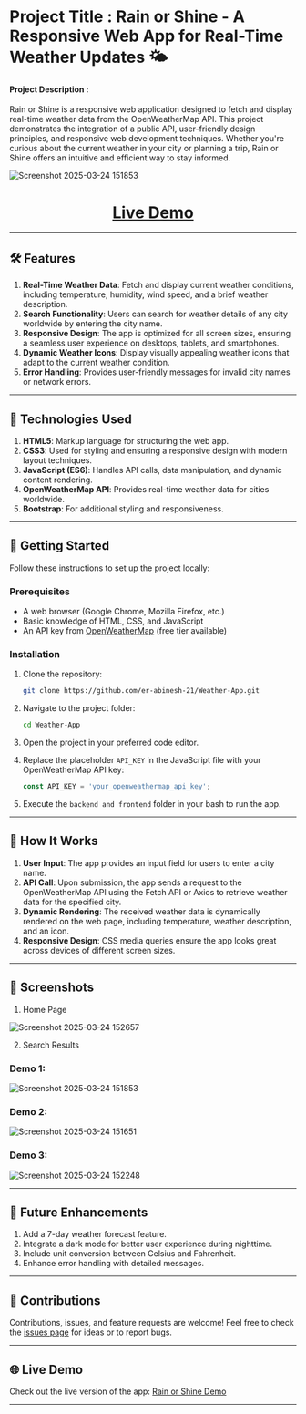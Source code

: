 # Project Title : Rain or Shine - A Responsive Web App for Real-Time Weather Updates 🌤️

#### Project Description :

Rain or Shine is a responsive web application designed to fetch and display real-time weather data from the OpenWeatherMap API. This project demonstrates the integration of a public API, user-friendly design principles, and responsive web development techniques. Whether you're curious about the current weather in your city or planning a trip, Rain or Shine offers an intuitive and efficient way to stay informed.

![Screenshot 2025-03-24 151853](https://github.com/user-attachments/assets/6d5d4dbe-0139-45ff-8be4-129d57bfaf54)

  <h1 align="center">
  <a href="https://rain-or-shine-22ts.onrender.com"><strong>Live Demo</strong></a>  
  </h1>

---

## 🛠️ Features

1. **Real-Time Weather Data**: Fetch and display current weather conditions, including temperature, humidity, wind speed, and a brief weather description.
2. **Search Functionality**: Users can search for weather details of any city worldwide by entering the city name.
3. **Responsive Design**: The app is optimized for all screen sizes, ensuring a seamless user experience on desktops, tablets, and smartphones.
4. **Dynamic Weather Icons**: Display visually appealing weather icons that adapt to the current weather condition.
5. **Error Handling**: Provides user-friendly messages for invalid city names or network errors.

---

## 🧰 Technologies Used

1. **HTML5**: Markup language for structuring the web app.
2. **CSS3**: Used for styling and ensuring a responsive design with modern layout techniques.
3. **JavaScript (ES6)**: Handles API calls, data manipulation, and dynamic content rendering.
4. **OpenWeatherMap API**: Provides real-time weather data for cities worldwide.
5. **Bootstrap**: For additional styling and responsiveness.

---

## 🚀 Getting Started

Follow these instructions to set up the project locally:

### Prerequisites

- A web browser (Google Chrome, Mozilla Firefox, etc.)
- Basic knowledge of HTML, CSS, and JavaScript
- An API key from [OpenWeatherMap](https://openweathermap.org/api) (free tier available)

### Installation

1. Clone the repository:
   ```bash
   git clone https://github.com/er-abinesh-21/Weather-App.git
   ```
2. Navigate to the project folder:
   ```bash
   cd Weather-App
   ```
3. Open the project in your preferred code editor.

4. Replace the placeholder `API_KEY` in the JavaScript file with your OpenWeatherMap API key:
   ```javascript
   const API_KEY = 'your_openweathermap_api_key';
   ```

5. Execute the `backend and frontend` folder in your bash to run the app.

---

## 🎯 How It Works

1. **User Input**: The app provides an input field for users to enter a city name.
2. **API Call**: Upon submission, the app sends a request to the OpenWeatherMap API using the Fetch API or Axios to retrieve weather data for the specified city.
3. **Dynamic Rendering**: The received weather data is dynamically rendered on the web page, including temperature, weather description, and an icon.
4. **Responsive Design**: CSS media queries ensure the app looks great across devices of different screen sizes.

---

## 📸 Screenshots

1. Home Page  

  ![Screenshot 2025-03-24 152657](https://github.com/user-attachments/assets/d6994dfd-e9c8-4920-9919-d57bb7813d32)

  
2. Search Results

### Demo 1:

 ![Screenshot 2025-03-24 151853](https://github.com/user-attachments/assets/95a87d49-a1de-4971-8f77-e4d096ede6fc)
 

### Demo 2:

  ![Screenshot 2025-03-24 151651](https://github.com/user-attachments/assets/2180a64e-dd43-4244-af87-aa4b9fc231d0)


### Demo 3:

  ![Screenshot 2025-03-24 152248](https://github.com/user-attachments/assets/bbdcc577-406c-4171-bc51-e46a5cb0b509)


---

## 🌟 Future Enhancements

1. Add a 7-day weather forecast feature.
2. Integrate a dark mode for better user experience during nighttime.
3. Include unit conversion between Celsius and Fahrenheit.
4. Enhance error handling with detailed messages.

---

## 🤝 Contributions

Contributions, issues, and feature requests are welcome! Feel free to check the [issues page](https://github.com/er-abinesh-21/Rain_or_Shine.git) for ideas or to report bugs.

---

## 🌐 Live Demo

Check out the live version of the app: [Rain or Shine Demo](https://rain-or-shine-701q.onrender.com/)

---
